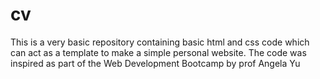 # cv

This is a very basic repository containing basic html and css code which can act as a template to make a simple personal website. 
The code was inspired as part of the Web Development Bootcamp by prof Angela Yu
